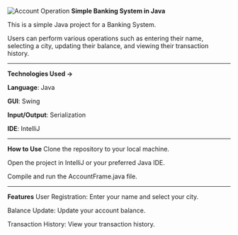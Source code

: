 ![Account Operation](https://github.com/Amit-Mehra07/BankSystemSwing/assets/110713853/ff0769dc-66da-4336-9329-2a1b06c889ab)
**Simple Banking System in Java**

This is a simple Java project for a Banking System. 

Users can perform various operations such as entering their name, selecting a city, updating their balance, and viewing their transaction history.

------------------------------------------------------------------------------------------------------
**Technologies Used ->**

**Language**: Java 

**GUI**: Swing

**Input/Output**: Serialization

**IDE**: IntelliJ

_________________________________________________________________________________________________________________

**How to Use**
Clone the repository to your local machine.

Open the project in IntelliJ or your preferred Java IDE.

Compile and run the AccountFrame.java file.

_________________________________________________________________________________________________________________

**Features**
User Registration: Enter your name and select your city.

Balance Update: Update your account balance.

Transaction History: View your transaction history.

